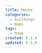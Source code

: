 ```yaml
---
title: House
categories:
  - buildings
  - maps
tags:
  - home
created: 0.1.0
updated: 0.1.0
---
```


